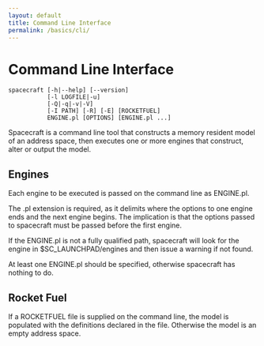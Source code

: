 ```yaml
---
layout: default
title: Command Line Interface
permalink: /basics/cli/
---
```


Command Line Interface
======================

```
spacecraft [-h|--help] [--version] 
           [-l LOGFILE|-u]
           [-Q|-q|-v|-V]
           [-I PATH] [-R] [-E] [ROCKETFUEL]
           ENGINE.pl [OPTIONS] [ENGINE.pl ...]
```

Spacecraft is a command line tool that constructs a memory resident model of
an address space, then executes one or more engines that construct, alter or
output the model.

Engines
-------

Each engine to be executed is passed on the command line as ENGINE.pl.

The .pl extension is required, as it delimits where the options to one engine 
ends and the next engine begins.  The implication is that the options passed to 
spacecraft must be passed before the first engine.

If the ENGINE.pl is not a fully qualified path, spacecraft will look for the
engine in $SC_LAUNCHPAD/engines and then issue a warning if not found.

At least one ENGINE.pl should be specified, otherwise spacecraft has nothing to 
do.

Rocket Fuel
-----------

If a ROCKETFUEL file is supplied on the command line, the model is populated
with the definitions declared in the file.  Otherwise the model is an empty 
address space.

